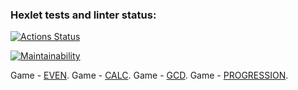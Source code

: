 ### Hexlet tests and linter status:
[![Actions Status](https://github.com/GitUserMaxim/php-project-45/actions/workflows/hexlet-check.yml/badge.svg)](https://github.com/GitUserMaxim/php-project-45/actions)

[![Maintainability](https://api.codeclimate.com/v1/badges/38e15c732eefb6a05c35/maintainability)](https://codeclimate.com/github/GitUserMaxim/php-project-45/maintainability)

Game - [EVEN](https://asciinema.org/a/ZZgScA3mA2IIQsKTx9k4OEaX2).
Game - [CALC](https://asciinema.org/a/647801).
Game - [GCD](https://asciinema.org/a/yJ6PRxkNUvk7aydaEQ0TjlOZP).
Game - [PROGRESSION](https://asciinema.org/a/AaD4pnefcsWDuHTuYjuwwZvnh).